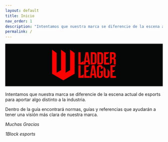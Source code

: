```yaml
---
layout: default
title: Inicio
nav_order: 1
description: "Intentamos que nuestra marca se diferencie de la escena actual de esports para aportar algo distinto a la industria."
permalink: /
---
```


<img src="assets/images/header.jpg" alt="Ladder League"/>

Intentamos que nuestra marca se diferencie de la escena actual de esports para aportar algo distinto a la industria. 

Dentro de la guía encontrará normas, guías y referencias que ayudarán a tener una visión más clara de nuestra marca. 


*Muchas Gracias*

*1Block esports*